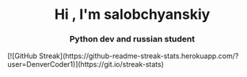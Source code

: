 <h1 align="center">Hi , I'm salobchyanskiy
<h3 align="center">Python dev and russian student</h3>
[![GitHub Streak](https://github-readme-streak-stats.herokuapp.com/?user=DenverCoder1)](https://git.io/streak-stats)
